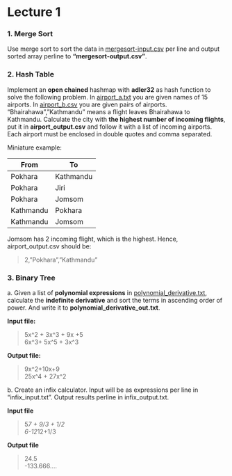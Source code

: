 # Lecture 1

### 1. Merge Sort
Use merge sort to sort the data in [mergesort-input.csv](https://github.com/IT-Club-Pulchowk/Advanced-C-Workshop-Samples/blob/main/Lecture-2/mergesort_input.csv) per line and output sorted array perline to **“mergesort-output.csv”**.

### 2. Hash Table
Implement an **open chained** hashmap with **adler32** as hash function to solve the following problem.
In [airport_a.txt](https://github.com/IT-Club-Pulchowk/Advanced-C-Workshop-Samples/blob/main/Lecture-2/airport_b.csv) you are given names of 15 airports. In [airport_b.csv](https://github.com/IT-Club-Pulchowk/Advanced-C-Workshop-Samples/blob/main/Lecture-2/airport_a.txt) you are given pairs of airports.
“Bhairahawa”,”Kathmandu” means a flight leaves Bhairahawa to Kathmandu. Calculate the city with **the highest number of incoming flights**, put it in **airport_output.csv** and follow it with a list of incoming airports. Each airport must be enclosed in double quotes and comma separated.


 Miniature example:

| From     |To |
|-----------|------------|
| Pokhara   | Kathmandu  |
| Pokhara   | Jiri       |
| Pokhara   | Jomsom     |
| Kathmandu | Pokhara    |
| Kathmandu | Jomsom     |


Jomsom has 2 incoming flight, which is the highest. Hence, airport_output.csv should be:
> 2,”Pokhara”,”Kathmandu”


### 3. Binary Tree

a. Given a list of **polynomial expressions** in [polynomial_derivative.txt](https://github.com/IT-Club-Pulchowk/Advanced-C-Workshop-Samples/blob/main/Lecture-2/polynomial_derivative.csv), calculate the **indefinite derivative** and sort the terms in ascending order of power. And write it to **polynomial_derivative_out.txt**.


**Input file:**

> 5x^2 + 3x^3 + 9x +5\
> 6x^3+ 5x^5 + 3x^3


**Output file:**

> 9x^2+10x+9\
> 25x^4 + 27x^2

b. Create an infix calculator. Input will be as expressions per line in “infix_input.txt”. Output results perline in infix_output.txt.

**Input file**
> 5*7 + 9/3 + 1/2\
> 6-12*12+1/3

**Output file**
> 24.5\
> -133.666….
